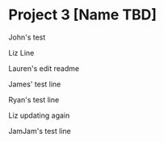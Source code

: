 # Project 3 [Name TBD]

John's test

Liz Line

Lauren's edit readme

James' test line

Ryan's test line

Liz updating again

JamJam's test line